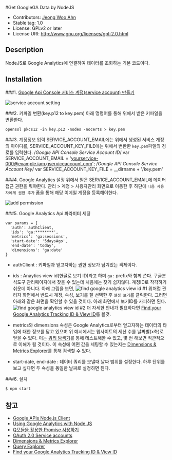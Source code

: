 #Get GoogleGA Data by NodeJS

- Contributors: [Jeong Woo Ahn](https://medium.com/@jeongwooahn)
- Stable tag: 1.0
- License: GPLv2 or later
- License URI: http://www.gnu.org/licenses/gpl-2.0.html

## Description
NodeJS로 Google Analytics에 연결하여 데이터를 조회하는 기본 코드이다.

## Installation
###1. [Google Api Console 서비스 계정(service account) 만들기](https://developers.google.com/identity/protocols/OAuth2#serviceaccount)

![service account setting](https://dl.dropboxusercontent.com/u/38351999/gongjam/blog/installation1.jpeg)

###2. 키파일 변환(key.p12 to key.pem)
아래 명령어를 통해 위에서 받은 키파일을 변환한다.
```
openssl pkcs12 -in key.p12 -nodes -nocerts > key.pem
```

###3. 계정정보 입력
SERVICE_ACCOUNT_EMAIL에는 위에서 생성된 서비스 계정의 아이디를, SERVICE_ACCOUNT_KEY_FILE에는 위에서 변환한 `key.pem`파일의 경로를 입력한다.
  /*Google API Console Service Account ID*/
  var SERVICE_ACCOUNT_EMAIL = 'yourservice-000@example.iam.gserviceaccount.com';
  /*Google API Console Service Account Key*/
  var SERVICE_ACCOUNT_KEY_FILE = __dirname + '/key.pem'

###4. Google Analytics 설정
위에서 얻은 SERVICE_ACCOUNT_EMAIL에 데이터 접근 권한을 줘야한다. 관리 > 계정 > 사용자관리 화면으로 이동한 후 하단에 `다음 사용자에게 권한 추가` 폼을 통해 해당 이메일 계정을 등록해야한다.

![add permission](https://dl.dropboxusercontent.com/u/38351999/gongjam/blog/installation4.jpeg)

###5. Google Analytics Api 파라미터 세팅
```nodejs
var params = {
  'auth': authClient,
  'ids': 'ga:********',
  'metrics': 'ga:sessions',
  'start-date': '5daysAgo',
  'end-date': 'today',
  'dimensions': 'ga:date'
}
```
- authClient : 키파일과 얻고자하는 권한 정보가 담겨있는 객체이다. 
- ids : Anaytics view id(한글로 보기 ID)라고 하며 `ga:` prefix와 함께 쓴다. 구글분석도구 관리페이지에서 찾을 수 있는데 처음에는 찾기 쉽지않다. 계정ID로 착각하기 쉬운데 아니다. 아래 그림을 보면,
![find google analytics view id #1](https://dl.dropboxusercontent.com/u/38351999/gongjam/blog/installation2.jpeg)
위처럼 관리자 화면에서 반드시 계정, 속성, 보기를 잘 선택한 후 `설정 보기`를 클릭한다. 그러면 아래와 같은 화면을 확인할 수 있을 것이다. 아래 화면에서 보기ID를 카피하면 된다.
![find google analytics view id #2](https://dl.dropboxusercontent.com/u/38351999/gongjam/blog/installation3.jpeg)
더 자세한 안내가 필요하다면 [Find your Google Analytics Tracking ID & View ID](https://lucidpress.zendesk.com/hc/en-us/articles/207335356-Find-your-Google-Analytics-Tracking-ID-View-ID)를 볼것.

- metrics와 dimensions 속성은 Google Analytics로부터 얻고자하는 데이터의 타입에 대한 정보를 담고 있으며 위 예시에서는 웹사이트의 세션 수를 날짜별(x축)로 얻을 수 있다. 이는 [쿼리 탐색기](https://ga-dev-tools.appspot.com/query-explorer/)를 통해 테스트해볼 수 있고, 몇 번 해보면 직관적으로 이해가 될 것이다. 이 속성에 어떤 값을 세팅할 수 있는지는 [Dimensions & Metrics Explorer](https://developers.google.com/analytics/devguides/reporting/core/dimsmets)를 통해 검색할 수 있다.
- start-date, end-date : 데이터 쿼리를 보낼때 날짜 범위를 설정한다. 하루 단위를 보고 싶다면 두 속성을 동일한 날짜로 설정하면 된다.

###6. 설치
```
$ npm start 
```

## 참고
- [Google APIs Node.js Client](https://github.com/google/google-api-nodejs-client/)
- [Using Google Analytics with Node.JS](http://www.fsjohnny.com/using-google-analytics-api-with-node-js/) 
- [Q모듈을 활용한 Promise 사용하기](https://medium.com/@jungseobshin/node-js-callback-hell-%ED%83%88%EC%B6%9C%ED%95%98%EA%B8%B0-%EB%B6%80%EC%9E%AC-q%EB%AA%A8%EB%93%88%EC%9D%84-%ED%99%9C%EC%9A%A9%ED%95%9C-promise-%EC%82%AC%EC%9A%A9%ED%95%98%EA%B8%B0-9c13e0081ba5#.lyojpklw1)
- [OAuth 2.0 Service accounts](https://developers.google.com/identity/protocols/OAuth2#serviceaccount)
- [Dimensions & Metrics Explorer](https://developers.google.com/analytics/devguides/reporting/core/dimsmets)
- [Query Explorer](https://ga-dev-tools.appspot.com/query-explorer/)
- [Find your Google Analytics Tracking ID & View ID](https://lucidpress.zendesk.com/hc/en-us/articles/207335356-Find-your-Google-Analytics-Tracking-ID-View-ID)